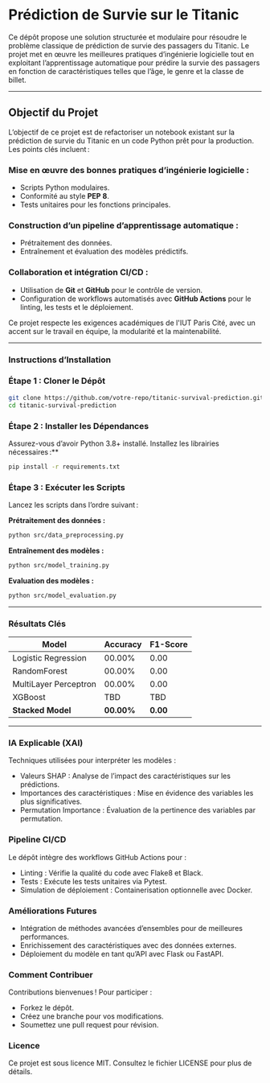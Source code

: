# **Prédiction de Survie sur le Titanic**

Ce dépôt propose une solution structurée et modulaire pour résoudre le problème classique de prédiction de survie des passagers du Titanic. Le projet met en œuvre les meilleures pratiques d’ingénierie logicielle tout en exploitant l’apprentissage automatique pour prédire la survie des passagers en fonction de caractéristiques telles que l’âge, le genre et la classe de billet.

---

## **Objectif du Projet**

L’objectif de ce projet est de refactoriser un notebook existant sur la prédiction de survie du Titanic en un code Python prêt pour la production. Les points clés incluent :

### **Mise en œuvre des bonnes pratiques d’ingénierie logicielle :**
- Scripts Python modulaires.
- Conformité au style **PEP 8**.
- Tests unitaires pour les fonctions principales.

### **Construction d’un pipeline d’apprentissage automatique :**
- Prétraitement des données.
- Entraînement et évaluation des modèles prédictifs.

### **Collaboration et intégration CI/CD :**
- Utilisation de **Git** et **GitHub** pour le contrôle de version.
- Configuration de workflows automatisés avec **GitHub Actions** pour le linting, les tests et le déploiement.

Ce projet respecte les exigences académiques de l'IUT Paris Cité, avec un accent sur le travail en équipe, la modularité et la maintenabilité.

---

### **Instructions d’Installation**

### **Étape 1 : Cloner le Dépôt**
```bash
git clone https://github.com/votre-repo/titanic-survival-prediction.git
cd titanic-survival-prediction
```

### **Étape 2 : Installer les Dépendances**
Assurez-vous d’avoir Python 3.8+ installé. Installez les librairies nécessaires :**
```bash
pip install -r requirements.txt
```

### **Étape 3 : Exécuter les Scripts**
Lancez les scripts dans l’ordre suivant :

**Prétraitement des données :**
```bash
python src/data_preprocessing.py
```

**Entraînement des modèles :**
```bash
python src/model_training.py
```

**Evaluation des modèles :**
```bash
python src/model_evaluation.py
```

---

### **Résultats Clés**

| **Model**             | **Accuracy** | **F1-Score** |
|-----------------------|--------------|--------------|
| Logistic Regression   | 00.00%      | 0.00        |
| RandomForest          | 00.00%      | 0.00         |
| MultiLayer Perceptron | 00.00%      | 0.00        |
| XGBoost               | TBD         | TBD          |
| **Stacked Model**     | **00.00%**  | **0.00**     |

---

### **IA Explicable (XAI)**

Techniques utilisées pour interpréter les modèles :

- Valeurs SHAP : Analyse de l’impact des caractéristiques sur les prédictions.
- Importances des caractéristiques : Mise en évidence des variables les plus significatives.
- Permutation Importance : Évaluation de la pertinence des variables par permutation.

### **Pipeline CI/CD**
Le dépôt intègre des workflows GitHub Actions pour :
- Linting : Vérifie la qualité du code avec Flake8 et Black.
- Tests : Exécute les tests unitaires via Pytest.
- Simulation de déploiement : Containerisation optionnelle avec Docker.
  
### **Améliorations Futures**
- Intégration de méthodes avancées d’ensembles pour de meilleures performances.
- Enrichissement des caractéristiques avec des données externes.
- Déploiement du modèle en tant qu’API avec Flask ou FastAPI.

### **Comment Contribuer**
Contributions bienvenues ! Pour participer :

- Forkez le dépôt.
- Créez une branche pour vos modifications.
- Soumettez une pull request pour révision.
  
### **Licence**
Ce projet est sous licence MIT. Consultez le fichier LICENSE pour plus de détails.
